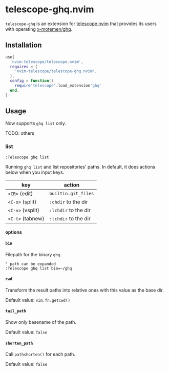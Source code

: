 # telescope-ghq.nvim

`telescope-ghq` is an extension for [telescope.nvim][] that provides its users with operating [x-motemen/ghq][].

[telescope.nvim]: https://github.com/nvim-telescope/telescope.nvim
[x-motemen/ghq]: https://github.com/x-motemen/ghq

## Installation

```lua
use{
  'nvim-telescope/telescope.nvim',
  requires = {
    'nvim-telescope/telescope-ghq.nvim',
  },
  config = function()
    require'telescope'.load_extension'ghq'
  end,
}
```

## Usage

Now supports `ghq list` only.

TODO: others

### list

`:Telescope ghq list`

Running `ghq list` and list repositories' paths. In default, it does actions below when you input keys.

| key              | action               |
|------------------|----------------------|
| `<CR>` (edit)    | `builtin.git_files`  |
| `<C-x>` (split)  | `:chdir` to the dir  |
| `<C-v>` (vsplit) | `:lchdir` to the dir |
| `<C-t>` (tabnew) | `:tchdir` to the dir |

#### options

#### `bin`

Filepath for the binary `ghq`.

```vim
" path can be expanded
:Telescope ghq list bin=~/ghq
```

#### `cwd`

Transform the result paths into relative ones with this value as the base dir.

Default value: `vim.fn.getcwd()`

#### `tail_path`

Show only basename of the path.

Default value: `false`

#### `shorten_path`

Call `pathshorten()` for each path.

Default value: `false`
